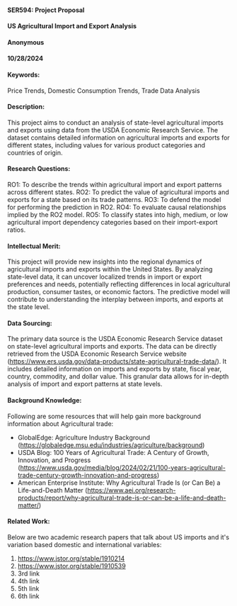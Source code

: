 #### SER594: Project Proposal

#### US Agricultural Import and Export Analysis

#### Anonymous

#### 10/28/2024

#### Keywords:

Price Trends, Domestic Consumption Trends, Trade Data Analysis

#### Description:

This project aims to conduct an analysis of state-level agricultural imports and exports using data from the USDA Economic Research Service. The dataset contains detailed information on agricultural imports and exports for different states, including values for various product categories and countries of origin. 

#### Research Questions:

RO1: To describe the trends within agricultural import and export patterns across different states. 
RO2: To predict the value of agricultural imports and exports for a state based on its trade patterns.
RO3: To defend the model for performing the prediction in RO2.
RO4: To evaluate causal relationships implied by the RO2 model.
RO5: To classify states into high, medium, or low agricultural import dependency categories based on their import-export ratios.

#### Intellectual Merit:

This project will provide new insights into the regional dynamics of agricultural imports and exports within the United States. By analyzing state-level data, it can uncover localized trends in import or export preferences and needs, potentially reflecting differences in local agricultural production, consumer tastes, or economic factors. The predictive model will contribute to understanding the interplay between imports, and exports at the state level.

#### Data Sourcing:

The primary data source is the USDA Economic Research Service dataset on state-level agricultural imports and exports. The data can be directly retrieved from the USDA Economic Research Service website (https://www.ers.usda.gov/data-products/state-agricultural-trade-data/). It includes detailed information on imports and exports by state, fiscal year, country, commodity, and dollar value. This granular data allows for in-depth analysis of import and export patterns at state levels. 

#### Background Knowledge:

Following are some resources that will help gain more background information about Agricultural trade:

- GlobalEdge: Agriculture Industry Background (https://globaledge.msu.edu/industries/agriculture/background)
- USDA Blog: 100 Years of Agricultural Trade: A Century of Growth, Innovation, and Progress (https://www.usda.gov/media/blog/2024/02/21/100-years-agricultural-trade-century-growth-innovation-and-progress)
- American Enterprise Institute: Why Agricultural Trade Is (or Can Be) a Life-and-Death Matter (https://www.aei.org/research-products/report/why-agricultural-trade-is-or-can-be-a-life-and-death-matter/)

#### Related Work:

Below are two academic research papers that talk about US imports and it's variation based domestic and international variables:

1. https://www.jstor.org/stable/1910214
1. https://www.jstor.org/stable/1910539
1. 3rd link
1. 4th link
1. 5th link
1. 6th link
